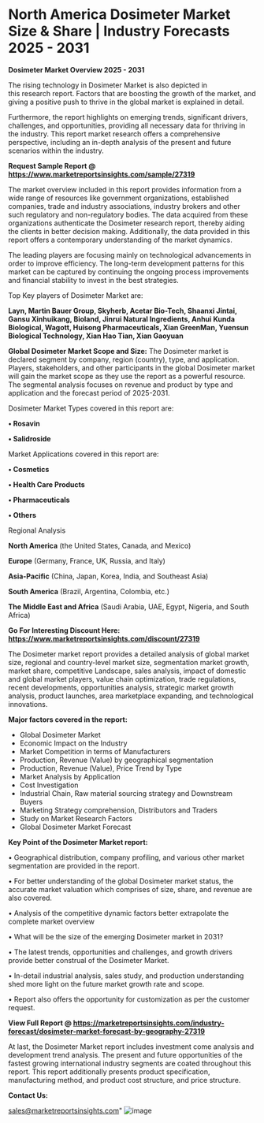 # North America Dosimeter Market Size & Share | Industry Forecasts 2025 - 2031

<Strong> Dosimeter Market Overview 2025 - 2031</strong>

The rising technology in Dosimeter Market is also depicted in this research report. Factors that are boosting the growth of the market, and giving a positive push to thrive in the global market is explained in detail.

Furthermore, the report highlights on emerging trends, significant drivers, challenges, and opportunities, providing all necessary data for thriving in the industry. This report market research offers a comprehensive perspective, including an in-depth analysis of the present and future scenarios within the industry.

<strong>Request Sample Report @ <a href=https://www.marketreportsinsights.com/sample/27319>https://www.marketreportsinsights.com/sample/27319</a></strong>

The market overview included in this report provides information from a wide range of resources like government organizations, established companies, trade and industry associations, industry brokers and other such regulatory and non-regulatory bodies. The data acquired from these organizations authenticate the Dosimeter research report, thereby aiding the clients in better decision making. Additionally, the data provided in this report offers a contemporary understanding of the market dynamics.

The leading players are focusing mainly on technological advancements in order to improve efficiency. The long-term development patterns for this market can be captured by continuing the ongoing process improvements and financial stability to invest in the best strategies.

Top Key players of Dosimeter Market are:

<strong>Layn, Martin Bauer Group, Skyherb, Acetar Bio-Tech, Shaanxi Jintai, Gansu Xinhuikang, Bioland, Jinrui Natural Ingredients, Anhui Kunda Biological, Wagott, Huisong Pharmaceuticals, Xian GreenMan, Yuensun Biological Technology, Xian Hao Tian, Xian Gaoyuan</strong>

<strong><b>Global Dosimeter Market Scope and Size:</b></strong>
The Dosimeter market is declared segment by company, region (country), type, and application. Players, stakeholders, and other participants in the global Dosimeter market will gain the market scope as they use the report as a powerful resource. The segmental analysis focuses on revenue and product by type and application and the forecast period of 2025-2031.

Dosimeter Market Types covered in this report are:

<strong>• Rosavin

• Salidroside</strong>

Market Applications covered in this report are:

<strong>• Cosmetics

• Health Care Products

• Pharmaceuticals

• Others</strong> 

Regional Analysis

<strong>North America</strong> (the United States, Canada, and Mexico)

<strong>Europe</strong> (Germany, France, UK, Russia, and Italy)

<strong>Asia-Pacific</strong> (China, Japan, Korea, India, and Southeast Asia)

<strong>South America</strong> (Brazil, Argentina, Colombia, etc.)

<strong>The Middle East and Africa</strong> (Saudi Arabia, UAE, Egypt, Nigeria, and South Africa)

<strong>Go For Interesting Discount Here: <a href=https://www.marketreportsinsights.com/discount/27319>https://www.marketreportsinsights.com/discount/27319</a></strong>

The Dosimeter market report provides a detailed analysis of global market size, regional and country-level market size, segmentation market growth, market share, competitive Landscape, sales analysis, impact of domestic and global market players, value chain optimization, trade regulations, recent developments, opportunities analysis, strategic market growth analysis, product launches, area marketplace expanding, and technological innovations.

<strong><b>Major factors covered in the report:</b></strong>
<ul>
  <li>Global Dosimeter Market </li>
  <li>Economic Impact on the Industry</li>
  <li>Market Competition in terms of Manufacturers</li>
  <li>Production, Revenue (Value) by geographical segmentation</li>
  <li>Production, Revenue (Value), Price Trend by Type</li>
  <li>Market Analysis by Application</li>
  <li>Cost Investigation</li>
  <li>Industrial Chain, Raw material sourcing strategy and Downstream Buyers</li>
  <li>Marketing Strategy comprehension, Distributors and Traders</li>
  <li>Study on Market Research Factors</li>
  <li>Global Dosimeter Market Forecast</li>
</ul>

<strong><b>Key Point of the Dosimeter Market report:</b></strong>

• Geographical distribution, company profiling, and various other market segmentation are provided in the report.

• For better understanding of the global Dosimeter market status, the accurate market valuation which comprises of size, share, and revenue are also covered.

• Analysis of the competitive dynamic factors better extrapolate the complete market overview

• What will be the size of the emerging Dosimeter market in 2031?

• The latest trends, opportunities and challenges, and growth drivers provide better construal of the Dosimeter Market.

• In-detail industrial analysis, sales study, and production understanding shed more light on the future market growth rate and scope.

• Report also offers the opportunity for customization as per the customer request.

<strong><b>View Full Report @ <a href=https://marketreportsinsights.com/industry-forecast/dosimeter-market-forecast-by-geography-27319>https://marketreportsinsights.com/industry-forecast/dosimeter-market-forecast-by-geography-27319</a></b></strong>


At last, the Dosimeter Market report includes investment come analysis and development trend analysis. The present and future opportunities of the fastest growing international industry segments are coated throughout this report. This report additionally presents product specification, manufacturing method, and product cost structure, and price structure.

<strong>Contact Us:</strong>

sales@marketreportsinsights.com"
![image](https://github.com/user-attachments/assets/15aa43ae-b72f-459f-b830-f21c6485a1b7)
